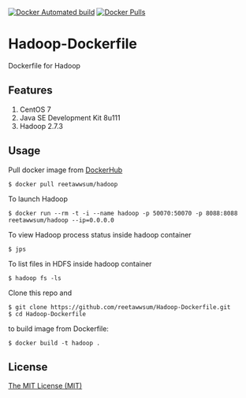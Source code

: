 [![Docker Automated build](https://img.shields.io/docker/automated/reetawwsum/hadoop.svg)](https://hub.docker.com/r/reetawwsum/hadoop)
[![Docker Pulls](https://img.shields.io/docker/pulls/reetawwsum/hadoop.svg)](https://hub.docker.com/r/reetawwsum/hadoop)

# Hadoop-Dockerfile
Dockerfile for Hadoop

## Features

1. CentOS 7
2. Java SE Development Kit 8u111
3. Hadoop 2.7.3

## Usage

Pull docker image from [DockerHub](https://hub.docker.com/r/reetawwsum/hadoop)

	$ docker pull reetawwsum/hadoop

To launch Hadoop

	$ docker run --rm -t -i --name hadoop -p 50070:50070 -p 8088:8088 reetawwsum/hadoop --ip=0.0.0.0

To view Hadoop process status inside hadoop container

	$ jps

To list files in HDFS inside hadoop container

	$ hadoop fs -ls

Clone this repo and

	$ git clone https://github.com/reetawwsum/Hadoop-Dockerfile.git
	$ cd Hadoop-Dockerfile

to build image from Dockerfile:

	$ docker build -t hadoop .

## License
[The MIT License (MIT)](LICENSE)

